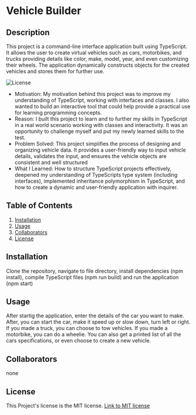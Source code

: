 # Vehicle Builder

  ## Description

  This project is a command-line interface application built using TypeScript. It allows the user to create virtual vehicles such as cars, motorbikes, and trucks providing details like color, make, model, year, and even customizing their wheels. The application dynamically constructs objects for the created vehicles and stores them for further use. 

  ![License](https://img.shields.io/badge/License-MIT-blue.svg)

  - Motivation: My motivation behind this project was to improve my understanding of TypeScript, working with interfaces and classes. I also wanted to build an interactive tool that could help provide a practical use for learning programming concepts.
  - Reason: I built this project to learn and to further my skills in TypeScript in a real world scenario working with classes and interactivity. It was an opportunity to challenge myself and put my newly learned skills to the test.
  - Problem Solved: This project simplifies the process of designing and organizing vehicle data. It provides a user-friendly way to input vehicle details, validates the input, and ensures the vehicle objects are consistent and well structured
  - What I Learned: How to structure TypeScript projects effectively, deepened my understanding of TypeScripts type system (including interfaces), implemented inheritance polymorphism in TypeScript, and how to create a dynamic and user-friendly application with inquirer.

  ## Table of Contents

  1. [Installation](#installation)
  2. [Usage](#usage)
  3. [Collaborators](#collaborators)
  4. [License](#license)

  ## Installation

  Clone the repository, navigate to file directory, install dependencies (npm install), compile TypeScript files (npm run build) and run the application (npm start)

  ## Usage

  After startig the application, enter the details of the car you want to make. After, you can start the car, make it speed up or slow down, turn left or right. If you made a truck, you can choose to tow vehicles. If you made a motorbike, you can do a wheelie. You can also get a printed list of all the cars specifications, or even choose to create a new vehicle.

  ## Collaborators

  none

   
  ## License
  
  This Project's license is the MIT license.
  [Link to MIT license](https://choosealicense.com/licenses/mit/)
  
  